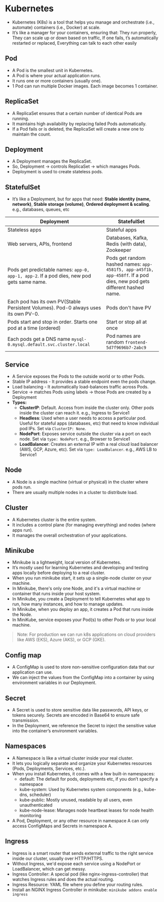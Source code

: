 # Kubernetes
- Kubernetes (K8s) is a tool that helps you manage and orchestrate (i.e., automate) containers (i.e., Docker) at scale.
- It’s like a manager for your containers, ensuring that: They run properly, They can scale up or down based on traffic, If one fails,
t’s automatically restarted or replaced, Everything can talk to each other easily

## Pod
- A Pod is the smallest unit in Kubernetes. 
- A Pod is where your actual application runs.
- It runs one or more containers (usually one). 
- 1 Pod can run multiple Docker images. Each image becomes 1 container. 

## ReplicaSet
- A ReplicaSet ensures that a certain number of identical Pods are running.
- It maintains high availability by replacing failed Pods automatically.
- If a Pod fails or is deleted, the ReplicaSet will create a new one to maintain the count.

## Deployment
- A Deployment manages the ReplicaSet.
- So, Deployment → controls ReplicaSet → which manages Pods.
- Deployment is used to create stateless pods.

## StatefulSet
- It’s like a Deployment, but for apps that need: **Stable identity (name, network)**, **Stable storage (volume)**, **Ordered deployment & scaling**. e.g., databases, queues, etc

| Deployment | StatefulSet |
|------------|-------------|
|Stateless apps|Stateful apps|
|Web servers, APIs, frontend|Databases, Kafka, Redis (with data), Zookeeper|
|Pods get predictable names: `app-0, app-1, app-2`. If a pod dies, new pod gets same name. | Pods get random hashed names: `app-4581f5, app-a45f1b, app-458ff`. If a pod dies, new pod gets different hashed name. |
|Each pod has its own PV(Stable Persistent Volumes). Pod-0 always uses its own PV-0. | Pods don't have PV |
|Pods start and stop in order. Starts one pod at a time (ordered) | Start or stop all at once |
|Each pods get a DNS name `mysql-0.mysql.default.svc.cluster.local`| Pod names are random `frontend-5d7f9696b7-2abc9`| 

## Service
- A Service exposes the Pods to the outside world or to other Pods.
- Stable IP address - It provides a stable endpoint even the pods change.
- Load balancing - It automatically load-balances traffic across Pods.
- Service → matches Pods using labels → those Pods are created by a Deployment
- **Types:**
	- **ClusterIP**: Default. Access from inside the cluster only. Other pods inside the cluster can reach it. e.g., Ingress to Service1
   	- **Headless**: Used when a user needs to access a particular pod. Useful for stateful apps (databases, etc) that need to know individual pod IPs. Set via `ClusterIP: None`.
   	- **NodePort**: Exposes service outside the cluster via a port on each node. Set via `type: NodePort`. e.g., Browser to Service1
   	- **LoadBalancer**: Creates an external IP with a real cloud load balancer (AWS, GCP, Azure, etc). Set via `type: LoadBalancer`. e.g., AWS LB to Service1

## Node
- A Node is a single machine (virtual or physical) in the cluster where pods run.
- There are usually multiple nodes in a cluster to distribute load.

## Cluster
- A Kubernetes cluster is the entire system.
- It includes a control plane (for managing everything) and nodes (where apps run).
- It manages the overall orchestration of your applications.

## Minikube
- Minikube is a lightweight, local version of Kubernetes. 
- It’s mostly used for learning Kubernetes and developing and testing apps locally before deploying to a real cluster.
- When you run minikube start, it sets up a single-node cluster on your machine.
- In Minikube, there's only one Node, and it's a virtual machine or container that runs inside your host system.
- In Minikube, you create a Deployment to tell Kubernetes what app to run, how many instances, and how to manage updates.
- In Minikube, when you deploy an app, it creates a Pod that runs inside the Node.
- In MiniKube, service exposes your Pod(s) to other Pods or to your local machine.

> Note: For production we can run k8s applications on cloud providers like AWS (EKS), Azure (AKS), or GCP (GKE).

## Config map
- A ConfigMap is used to store non-sensitive configuration data that our application can use.
- We can inject the values from the ConfigMap into a container by using environment variables in our Deployment.

## Secret
- A Secret is used to store sensitive data like passwords, API keys, or tokens securely. Secrets are encoded in Base64 to ensure safe transmission.
- In the Deployment, we reference the Secret to inject the sensitive value into the container’s environment variables.

## Namespaces
- A Namespace is like a virtual cluster inside your real cluster.
- It lets you logically separate and organize your Kubernetes resources (Pods, Deployments, Services, etc.).
- When you install Kubernetes, it comes with a few built-in namespaces:
	- default: The default for pods, deployments etc, if you don’t specify a namespace
	- kube-system: Used by Kubernetes system components (e.g., kube-dns, scheduler)
	- kube-public: Mostly unused, readable by all users, even unauthenticated
	- kube-node-lease: Manages node heartbeat leases for node health monitoring
- A Pod, Deployment, or any other resource in namespace A can only access ConfigMaps and Secrets in namespace A.

## Ingress

- Ingress is a smart router that sends external traffic to the right service inside our cluster, usually over HTTP/HTTPS.
- Without Ingress, we'd expose each service using a NodePort or LoadBalancer, which can get messy.
- Ingress Controller: A special pod (like nginx-ingress-controller) that watches Ingress rules and does the actual routing.
- Ingress Resource: YAML file where you define your routing rules.
- Install an NGINX Ingress Controller in minikube: `minikube addons enable ingress`
